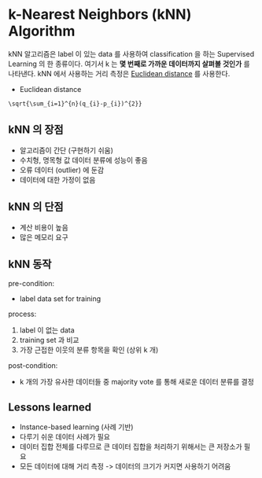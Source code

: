 # k-Nearest Neighbors (kNN) Algorithm

kNN 알고리즘은 label 이 있는 data 를 사용하여 classification 을 하는 Supervised Learning 의 한 종류이다.
여기서 k 는 **몇 번째로 가까운 데이터까지 살펴볼 것인가** 를 나타낸다.
kNN 에서 사용하는 거리 측정은 [Euclidean distance](https://en.wikipedia.org/wiki/Euclidean_distance) 를 사용한다.

* Euclidean distance
```
\sqrt{\sum_{i=1}^{n}(q_{i}-p_{i})^{2}}
```

## kNN 의 장점
* 알고리즘이 간단 (구현하기 쉬움)
* 수치형, 명목형 값 데이터 분류에 성능이 좋음
* 오류 데이터 (outlier) 에 둔감
* 데이터에 대한 가정이 없음

## kNN 의 단점
* 계산 비용이 높음
* 많은 메모리 요구

## kNN 동작
pre-condition:
* label data set for training

process:
1. label 이 없는 data
2. training set 과 비교
3. 가장 근접한 이웃의 분류 항목을 확인 (상위 k 개)

post-condition:
* k 개의 가장 유사한 데이터들 중 majority vote 를 통해 새로운 데이터 분류를 결정

## Lessons learned
* Instance-based learning (사례 기반)
* 다루기 쉬운 데이터 사례가 필요
* 데이터 집합 전체를 다루므로 큰 데이터 집합을 처리하기 위해서는 큰 저장소가 필요
* 모든 데이터에 대해 거리 측정 -> 데이터의 크기가 커지면 사용하기 어려움
